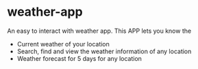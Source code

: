 # weather-app
An easy to interact with weather app.
This APP lets you know the 
- Current weather of your location
- Search, find and view the weather information of any location
- Weather forecast for 5 days for any location
